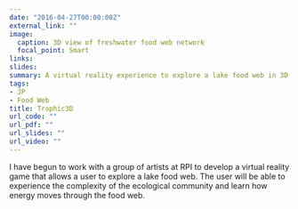 ```yaml
---
date: "2016-04-27T00:00:00Z"
external_link: ""
image:
  caption: 3D view of freshwater food web network
  focal_point: Smart
links:
slides: 
summary: A virtual reality experience to explore a lake food web in 3D.
tags:
- JP
- Food Web
title: Trophic3D
url_code: ""
url_pdf: ""
url_slides: ""
url_video: ""
---
```


I have begun to work with a group of artists at RPI to develop a virtual reality game that allows a user to explore a lake food web. The user will be able to experience the complexity of the ecological community and learn how energy moves through the food web.  